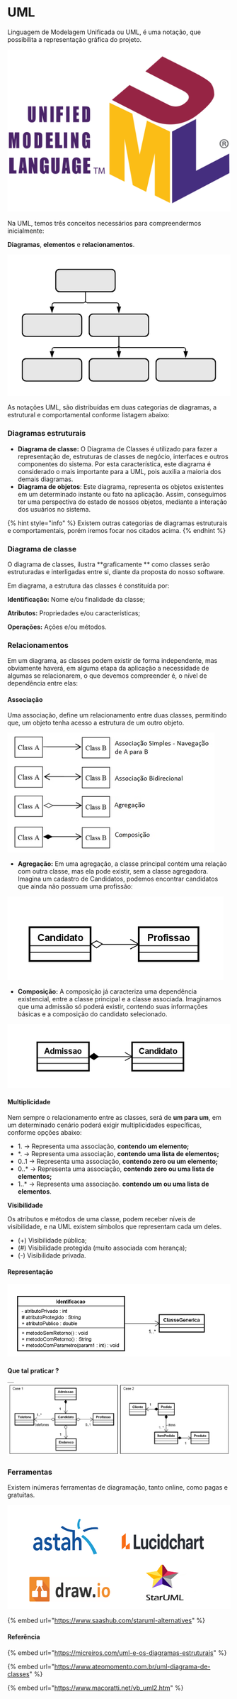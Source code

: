 # UML

Linguagem de Modelagem Unificada ou UML, é uma notação, que possibilita a representação gráfica do projeto.

![](<../.gitbook/assets/image (17) (1).png>)

Na UML, temos três conceitos necessários para compreendermos inicialmente:&#x20;

**Diagramas**, **elementos** e **relacionamentos**.

![](<../.gitbook/assets/image (7) (1).png>)

As notações UML, são distribuídas em duas categorias de diagramas, a estrutural e comportamental conforme listagem abaixo:

### Diagramas estruturais

* **Diagrama de classe:** O Diagrama de Classes é utilizado para fazer a representação de, estruturas de classes de negócio, interfaces e outros componentes do sistema. Por esta característica, este diagrama é considerado o mais importante para a UML, pois auxilia a maioria dos demais diagramas.
* **Diagrama de objetos**: Este diagrama, representa os objetos existentes em um determinado instante ou fato na aplicação. Assim, conseguimos ter uma perspectiva do estado de nossos objetos, mediante a interação dos usuários no sistema.&#x20;

{% hint style="info" %}
Existem outras categorias de diagramas estruturais e comportamentais, porém iremos focar nos citados acima.
{% endhint %}

### Diagrama de classe

O diagrama de classes, ilustra **graficamente ** como classes serão estruturadas e interligadas entre si, diante da proposta do nosso software.

Em diagrama, a estrutura das classes é constituída por:

**Identificação:** Nome e/ou finalidade da classe;

**Atributos:** Propriedades e/ou características;

**Operações:** Ações e/ou métodos.

### Relacionamentos

Em um diagrama, as classes podem existir de forma independente, mas obviamente haverá, em alguma etapa da aplicação a necessidade de algumas se relacionarem, o que devemos compreender é, o nível de dependência entre elas:

#### Associação

Uma associação, define um relacionamento entre duas classes, permitindo que, um objeto tenha acesso a estrutura de um outro objeto.

![](<../.gitbook/assets/image (7).png>)

* **Agregação:** Em uma agregação, a classe principal contém uma relação com outra classe, mas ela pode existir, sem a classe agregadora. Imagina um cadastro de Candidatos, podemos encontrar candidatos que ainda não possuam uma profissão:

![Candidato é classe principal e a Profissão, agregação.](<../.gitbook/assets/image (10) (1).png>)

* **Composição:** A composição já caracteriza uma dependência existencial, entre a classe principal e a classe associada. Imaginamos que uma admissão só poderá existir, contendo suas informações básicas e a composição do candidato selecionado.

![Admissão é a classe principal e Candidato compõe a Admissão.](<../.gitbook/assets/image (1).png>)

#### Multiplicidade

Nem sempre o relacionamento entre as classes, será de **um para um**, em um determinado cenário poderá exigir multiplicidades específicas, conforme opções abaixo:

* 1\. -> Representa uma associação, **contendo um elemento;**
* \*. -> Representa uma associação, **contendo uma lista de elementos;**
* 0..1 -> Representa uma associação, **contendo zero ou um elemento;**
* 0..\* -> Representa uma associação, **contendo zero ou uma lista de elementos;**&#x20;
* 1..\* -> Representa uma associação. **contendo um ou uma lista de elementos**.&#x20;

**Visibilidade**

Os atributos e métodos de uma classe, podem receber níveis de visibilidade, e na UML existem símbolos que representam cada um deles.

* (+) Visibilidade pública;
* (#) Visibilidade protegida (muito associada com herança);
* (-) Visibilidade privada.

#### Representação

![Ilustração utilizando a ferramenta Astah Community.](<../.gitbook/assets/image (6).png>)



#### Que tal praticar ?

![](<../.gitbook/assets/image (13).png>)

### Ferramentas

Existem inúmeras ferramentas de diagramação, tanto online, como pagas e gratuitas.

![](<../.gitbook/assets/image (17).png>)

{% embed url="https://www.saashub.com/staruml-alternatives" %}

#### Referência

{% embed url="https://micreiros.com/uml-e-os-diagramas-estruturais" %}

{% embed url="https://www.ateomomento.com.br/uml-diagrama-de-classes" %}

{% embed url="https://www.macoratti.net/vb_uml2.htm" %}
